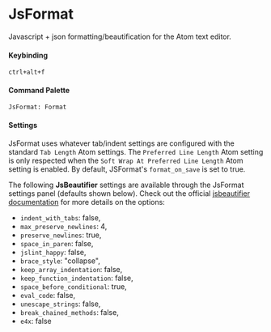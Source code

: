 # JsFormat

Javascript + json formatting/beautification for the Atom text editor.

#### Keybinding
`ctrl+alt+f`

#### Command Palette
`JsFormat: Format`

#### Settings
JsFormat uses whatever tab/indent settings are configured with the standard ```Tab Length``` Atom settings. The ```Preferred Line Length``` Atom setting is only respected when the ```Soft Wrap At Preferred Line Length``` Atom setting is enabled. By default, JSFormat's `format_on_save` is set to true.

The following **JsBeautifier** settings are available through the JsFormat settings panel (defaults shown below). Check out the official [jsbeautifier documentation](https://github.com/einars/js-beautify#options) for more details on the options:

* `indent_with_tabs`: false,
* `max_preserve_newlines`: 4,
* `preserve_newlines`: true,
* `space_in_paren`: false,
* `jslint_happy`: false,
* `brace_style`: "collapse",
* `keep_array_indentation`: false,
* `keep_function_indentation`: false,
* `space_before_conditional`: true,
* `eval_code`: false,
* `unescape_strings`: false,
* `break_chained_methods`: false,
* `e4x`: false

